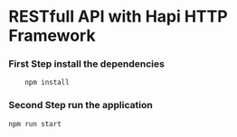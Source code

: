 # RESTfull API with Hapi HTTP Framework

### First Step install the dependencies

```
    npm install
```

### Second Step run the application
```
npm run start
```